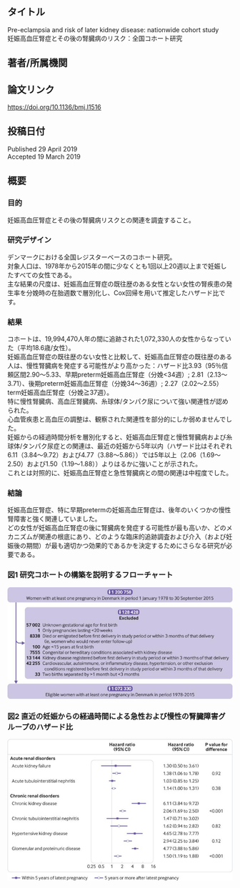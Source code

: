 ## タイトル
Pre-eclampsia and risk of later kidney disease: nationwide cohort study  
妊娠高血圧腎症とその後の腎臓病のリスク：全国コホート研究

## 著者/所属機関

## 論文リンク
https://doi.org/10.1136/bmj.l1516

## 投稿日付
Published 29 April 2019  
Accepted 19 March 2019

## 概要
### 目的
妊娠高血圧腎症とその後の腎臓病リスクとの関連を調査すること。

### 研究デザイン
デンマークにおける全国レジスターベースのコホート研究。  
対象人口は、1978年から2015年の間に少なくとも1回以上20週以上まで妊娠したすべての女性である。  
主な結果の尺度は、妊娠高血圧腎症の既往歴のある女性とない女性の腎疾患の発生率を分娩時の在胎週数で層別化し、Cox回帰を用いて推定したハザード比です。

### 結果
コホートは、19,994,470人年の間に追跡された1,072,330人の女性からなっていた（平均18.6歳/女性）。  
妊娠高血圧腎症の既往歴のない女性と比較して、妊娠高血圧腎症の既往歴のある人は、慢性腎臓病を発症する可能性がより高かった：ハザード比3.93（95％信頼区間2.90〜5.33、早期preterm妊娠高血圧腎症（分娩<34週）; 2.81（2.13～3.71）、後期preterm妊娠高血圧腎症（分娩34〜36週）; 2.27（2.02〜2.55）term妊娠高血圧腎症（分娩≧37週）。  
特に慢性腎臓病、高血圧腎臓病、糸球体/タンパク尿について強い関連性が認められた。  
心血管疾患と高血圧の調整は、観察された関連性を部分的にしか弱めませんでした。  
妊娠からの経過時間分析を層別化すると、妊娠高血圧腎症と慢性腎臓病および糸球体/タンパク尿症との関連は、最近の妊娠から5年以内（ハザード比はそれぞれ6.11（3.84〜9.72）および4.77（3.88〜5.86））では5年以上（2.06（1.69〜2.50）および1.50（1.19〜1.88））よりはるかに強いことが示された。   
これとは対照的に、妊娠高血圧腎症と急性腎臓病との間の関連は中程度でした。

### 結論
妊娠高血圧腎症、特に早期pretermの妊娠高血圧腎症は、後年のいくつかの慢性腎障害と強く関連していました。  
どの女性が妊娠高血圧腎症の後に腎臓病を発症する可能性が最も高いか、どのメカニズムが関連の根底にあり、どのような臨床的追跡調査および介入（および妊娠後の期間）が最も適切かつ効果的であるかを決定するためにさらなる研究が必要である。

### 図1 研究コホートの構築を説明するフローチャート
![Figure.1](Pre-eclampsia_fig1.jpg)

### 図2 直近の妊娠からの経過時間による急性および慢性の腎臓障害グループのハザード比
![Figure.2](Pre-eclampsia_fig2.jpg)
